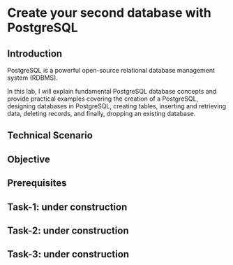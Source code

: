 # Create your second database with PostgreSQL

## Introduction

PostgreSQL is a powerful open-source relational database management system (RDBMS).

In this lab, I will explain fundamental PostgreSQL database concepts and provide practical examples covering the creation of a PostgreSQL, designing databases in PostgreSQL, creating tables, inserting and retrieving data, deleting records, and finally, dropping an existing database.

## Technical Scenario

## Objective

## Prerequisites

## Task-1: under construction

## Task-2: under construction

## Task-3: under construction